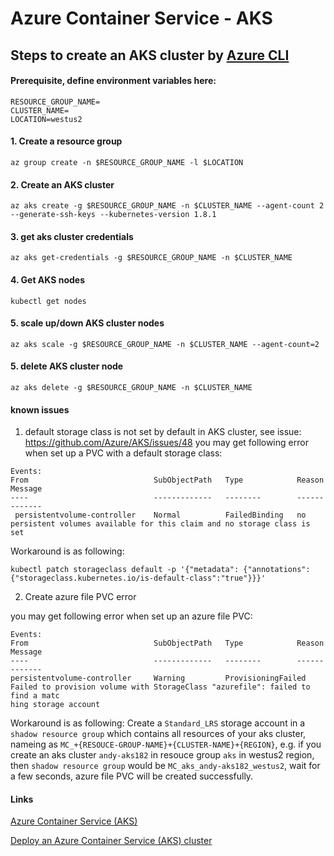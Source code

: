 # Azure Container Service - AKS

## Steps to create an AKS cluster by [Azure CLI](https://docs.microsoft.com/en-us/cli/azure/install-azure-cli)
#### Prerequisite, define environment variables here:
```
RESOURCE_GROUP_NAME=
CLUSTER_NAME=
LOCATION=westus2
```

#### 1. Create a resource group
```
az group create -n $RESOURCE_GROUP_NAME -l $LOCATION
```

#### 2. Create an AKS cluster
```
az aks create -g $RESOURCE_GROUP_NAME -n $CLUSTER_NAME --agent-count 2 --generate-ssh-keys --kubernetes-version 1.8.1
```

#### 3. get aks cluster credentials
```
az aks get-credentials -g $RESOURCE_GROUP_NAME -n $CLUSTER_NAME
```

#### 4. Get AKS nodes
```
kubectl get nodes
```

#### 5. scale up/down AKS cluster nodes
```
az aks scale -g $RESOURCE_GROUP_NAME -n $CLUSTER_NAME --agent-count=2
```

#### 5. delete AKS cluster node
```
az aks delete -g $RESOURCE_GROUP_NAME -n $CLUSTER_NAME
```

#### known issues
1. default storage class is not set by default in AKS cluster, see issue: https://github.com/Azure/AKS/issues/48
you may get following error when set up a PVC with a default storage class:
```
Events:
From                            SubObjectPath   Type            Reason          Message
----                            -------------   --------        ------          -------
 persistentvolume-controller    Normal          FailedBinding   no persistent volumes available for this claim and no storage class is set
```
Workaround is as following:
```
kubectl patch storageclass default -p '{"metadata": {"annotations":{"storageclass.kubernetes.io/is-default-class":"true"}}}'
```

2. Create azure file PVC error

you may get following error when set up an azure file PVC:
```
Events:
From                            SubObjectPath   Type            Reason                  Message
----                            -------------   --------        ------                  -------
persistentvolume-controller     Warning         ProvisioningFailed      Failed to provision volume with StorageClass "azurefile": failed to find a matc
hing storage account
```

Workaround is as following:
Create a `Standard_LRS` storage account in a `shadow resource group` which contains all resources of your aks cluster, nameing as `MC_+{RESOUCE-GROUP-NAME}+{CLUSTER-NAME}+{REGION}`, e.g. if you create an aks cluster `andy-aks182` in resouce group `aks` in westus2 region, then `shadow resource group` would be `MC_aks_andy-aks182_westus2`, wait for a few seconds, azure file PVC will be created successfully.

#### Links
[Azure Container Service (AKS)](https://docs.microsoft.com/en-us/azure/aks/)

[Deploy an Azure Container Service (AKS) cluster](https://docs.microsoft.com/en-us/azure/aks/kubernetes-walkthrough)
